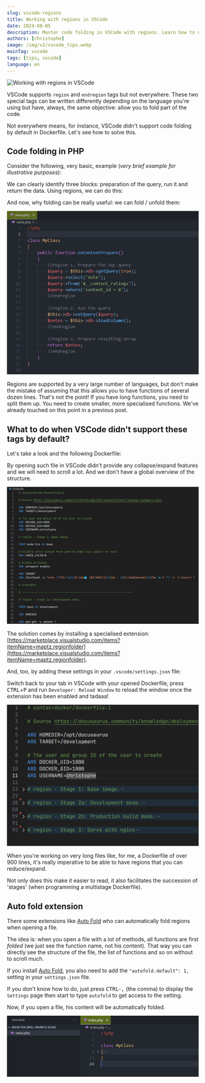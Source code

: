```yaml
---
slug: vscode-regions
title: Working with regions in VSCode
date: 2024-08-05
description: Master code folding in VSCode with regions. Learn how to use them in PHP and how to enable region support for unsupported files like Dockerfile with a simple extension.
authors: [christophe]
image: /img/v2/vscode_tips.webp
mainTag: vscode
tags: [tips, vscode]
language: en
---
```

![Working with regions in VSCode](/img/v2/vscode_tips.webp)

<!-- cspell:ignore hadolint,skel,maptz,regionfolder,specialised -->

VSCode supports `region` and `endregion` tags but not everywhere. These two special tags can be written differently depending on the language you're using but have, always, the same objective: allow you to fold part of the code.

Not everywhere means, for instance, VSCode didn't support code folding by default in Dockerfile. Let's see how to solve this.

<!-- truncate -->

## Code folding in PHP

Consider the following, very basic, example (*very brief example for illustrative purposes*):

<Snippet filename="my_class.php" source="./files/my_class.php" />

We can clearly identify three blocks: preparation of the query, run it and return the data. Using regions, we can do this:

<Snippet filename="my_class.php" source="./files/my_class.part2.php" />

And now, why folding can be really useful: we can fold / unfold them:

![VSCode - Regions folding](./images/regions.gif)

<AlertBox variant="info" title="You should avoid having functions having more than 60 lines">
Regions are supported by a very large number of languages, but don't make the mistake of assuming that this allows you to have functions of several dozen lines. That's not the point!  If you have long functions, you need to split them up. You need to create smaller, more specialised functions. We've already touched on this point in a <Link to="/blog/vscode-php-refactoring">previous post</Link>.

</AlertBox>

## What to do when VSCode didn't support these tags by default?

Let's take a look and the following Dockerfile:

<Snippet filename="Dockerfile" source="./files/Dockerfile" />

By opening such file in VSCode didn't provide any collapse/expand features and we will need to scroll a lot. And we don't have a global overview of the structure.

![No region support in VSCode for Dockerfile](./images/dockerfile-before.png)

The solution comes by installing a specialised extension: [https://marketplace.visualstudio.com/items?itemName=maptz.regionfolder](https://marketplace.visualstudio.com/items?itemName=maptz.regionfolder).

And, too, by adding these settings in your `.vscode/settings.json` file:

<Snippet filename=".vscode/settings.json" source="./files/settings.json" />

Switch back to your tab in VSCode with your opened Dockerfile, press <kbd>CTRL</kbd>+<kbd>P</kbd> and run `Developer: Reload Window` to reload the window once the extension has been enabled and tadaaa!

![Now, VSCode supports regions in Dockerfile](./images/dockerfile-after.png)

<AlertBox variant="info" title="No, it's not just a visual trick">
When you're working on very long files like, for me, a Dockerfile of over 900 lines, it's really imperative to be able to have regions that you can reduce/expand.

Not only does this make it easier to read, it also facilitates the succession of 'stages' (when programming a multistage Dockerfile).

</AlertBox>

## Auto fold extension

There some extensions like [Auto Fold](https://marketplace.visualstudio.com/items?itemName=bobmagicii.autofoldyeah) who can automatically fold regions when opening a file.

The idea is: when you open a file with a lot of methods, all functions are first *folded* (we just see the function name, not his content). That way you can directly see the structure of the file, the list of functions and so on without to scroll much.

If you install [Auto Fold](https://marketplace.visualstudio.com/items?itemName=bobmagicii.autofoldyeah), you also need to add the `"autofold.default": 1,` setting in your `settings.json` file.

If you don't know how to do, just press <kbd>CTRL</kbd>-<kbd>,</kbd> (the comma) to display the `Settings` page then start to type `autofold` to get access to the setting.

Now, if you open a file, his content will be automatically folded.

![Autofold](./images/autofold.png)